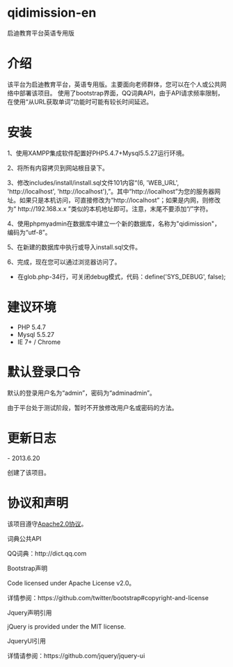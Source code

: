 qidimission-en
==============

启迪教育平台英语专用版


介绍
===
该平台为启迪教育平台，英语专用版。主要面向老师群体，您可以在个人或公共网络中部署该项目。
使用了bootstrap界面，QQ词典API，由于API请求频率限制，在使用“从URL获取单词”功能时可能有较长时间延迟。


安装
===
<p>1、使用XAMPP集成软件配置好PHP5.4.7+Mysql5.5.27运行环境。</p>
<p>2、将所有内容拷贝到网站根目录下。</p>
<p>3、修改includes/install/install.sql文件101内容“(6, 'WEB_URL', 'http://localhost', 'http://localhost'),”。其中“http://localhost”为您的服务器网址。如果只是本机访问，可直接修改为“http://localhost”；如果是内网，则修改为“ http://192.168.x.x ”类似的本机地址即可。注意，末尾不要添加“/”字符。</p>
<p>4、使用phpmyadmin在数据库中建立一个新的数据库，名称为"qidimission"，编码为“utf-8”。</p>
<p>5、在新建的数据库中执行或导入install.sql文件。</p>
<p>6、完成，现在您可以通过浏览器访问了。</p>

* 在glob.php-34行，可关闭debug模式，代码：define('SYS_DEBUG', false);


建议环境
===
* PHP 5.4.7
* Mysql 5.5.27
* IE 7+ / Chrome


默认登录口令
===
<p>默认的登录用户名为“admin”，密码为“adminadmin”。</p>
<p>由于平台处于测试阶段，暂时不开放修改用户名或密码的方法。</p>


更新日志
===
<p>- 2013.6.20</p>
<p>    创建了该项目。</p>

协议和声明
===
<p>该项目遵守<a href="http://www.apache.org/licenses/LICENSE-2.0.html" target="_blank">Apache2.0协议</a>。</p>

<p>词典公共API</p>
<p> QQ词典：http://dict.qq.com</p>

<p>Bootstrap声明</p>
<p> Code licensed under Apache License v2.0。</p>
<p> 详情参阅：https://github.com/twitter/bootstrap#copyright-and-license</p>

<p>Jquery声明引用</p>
<p> jQuery is provided under the MIT license.</p>
<p> JqueryUI引用</p>
<p> 详情请参阅：https://github.com/jquery/jquery-ui</p>